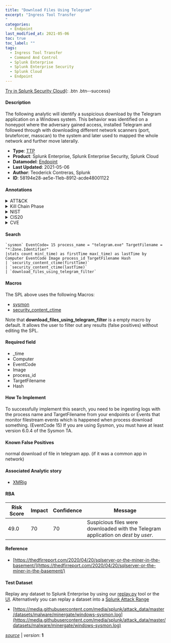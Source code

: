```yaml
---
title: "Download Files Using Telegram"
excerpt: "Ingress Tool Transfer
"
categories:
  - Endpoint
last_modified_at: 2021-05-06
toc: true
toc_label: ""
tags:
  - Ingress Tool Transfer
  - Command And Control
  - Splunk Enterprise
  - Splunk Enterprise Security
  - Splunk Cloud
  - Endpoint
---
```




[Try in Splunk Security Cloud](https://www.splunk.com/en_splunk_app_enrichmentus/cyber-security.html){: .btn .btn--success}

#### Description

The following analytic will identify a suspicious download by the Telegram application on a Windows system. This behavior was identified on a honeypot where the adversary gained access, installed Telegram and followed through with downloading different network scanners (port, bruteforcer, masscan) to the system and later used to mapped the whole network and further move laterally.

- **Type**: [TTP](https://github.com/splunk/security_content/wiki/Detection-Analytic-Types)
- **Product**: Splunk Enterprise, Splunk Enterprise Security, Splunk Cloud
- **Datamodel**: [Endpoint](https://docs.splunk.com/Documentation/CIM/latest/User/Endpoint)
- **Last Updated**: 2021-05-06
- **Author**: Teoderick Contreras, Splunk
- **ID**: 58194e28-ae5e-11eb-8912-acde48001122


#### Annotations

<details>
  <summary>ATT&CK</summary>

<div markdown="1">


| ID             | Technique        |  Tactic             |
| -------------- | ---------------- |-------------------- |
| [T1105](https://attack.mitre.org/techniques/T1105/) | Ingress Tool Transfer | Command And Control |

</div>
</details>


<details>
  <summary>Kill Chain Phase</summary>

<div markdown="1">

* Exploitation


</div>
</details>


<details>
  <summary>NIST</summary>

<div markdown="1">



</div>
</details>

<details>
  <summary>CIS20</summary>

<div markdown="1">



</div>
</details>

<details>
  <summary>CVE</summary>

<div markdown="1">


</div>
</details>

#### Search

```
`sysmon` EventCode= 15 process_name = "telegram.exe" TargetFilename = "*:Zone.Identifier" 
|stats count min(_time) as firstTime max(_time) as lastTime by Computer EventCode Image process_id TargetFilename Hash 
| `security_content_ctime(firstTime)` 
| `security_content_ctime(lastTime)` 
| `download_files_using_telegram_filter`
```

#### Macros
The SPL above uses the following Macros:
* [sysmon](https://github.com/splunk/security_content/blob/develop/macros/sysmon.yml)
* [security_content_ctime](https://github.com/splunk/security_content/blob/develop/macros/security_content_ctime.yml)

Note that **download_files_using_telegram_filter** is a empty macro by default. It allows the user to filter out any results (false positives) without editing the SPL.

#### Required field
* _time
* Computer
* EventCode
* Image
* process_id
* TargetFilename
* Hash


#### How To Implement
To successfully implement this search, you need to be ingesting logs with the process name and TargetFilename from your endpoints or Events that monitor filestream events which is happened when process download something. (EventCode 15) If you are using Sysmon, you must have at least version 6.0.4 of the Sysmon TA.

#### Known False Positives
normal download of file in telegram app. (if it was a common app in network)

#### Associated Analytic story
* [XMRig](/stories/xmrig)




#### RBA

| Risk Score  | Impact      | Confidence   | Message      |
| ----------- | ----------- |--------------|--------------|
| 49.0 | 70 | 70 | Suspicious files were downloaded with the Telegram application on $dest$ by $user$. |


#### Reference

* [https://thedfirreport.com/2020/04/20/sqlserver-or-the-miner-in-the-basement/](https://thedfirreport.com/2020/04/20/sqlserver-or-the-miner-in-the-basement/)



#### Test Dataset
Replay any dataset to Splunk Enterprise by using our [replay.py](https://github.com/splunk/attack_data#using-replaypy) tool or the [UI](https://github.com/splunk/attack_data#using-ui).
Alternatively you can replay a dataset into a [Splunk Attack Range](https://github.com/splunk/attack_range#replay-dumps-into-attack-range-splunk-server)


* [https://media.githubusercontent.com/media/splunk/attack_data/master/datasets/malware/minergate/windows-sysmon.log](https://media.githubusercontent.com/media/splunk/attack_data/master/datasets/malware/minergate/windows-sysmon.log)



[*source*](https://github.com/splunk/security_content/tree/develop/detections/endpoint/download_files_using_telegram.yml) \| *version*: **1**